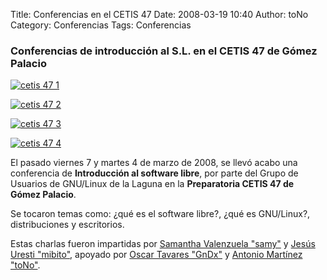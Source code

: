 Title: Conferencias en el CETIS 47
Date: 2008-03-19 10:40
Author: toNo
Category: Conferencias
Tags: Conferencias

### Conferencias de introducción al S.L. en el CETIS 47 de Gómez Palacio

[![cetis 47 1]({attach}2008-03-07-cetis47-software-libre/cetis47-foto-1-small.jpg)]({attach}2008-03-07-cetis47-software-libre/cetis47-foto-1.jpg)

[![cetis 47 2]({attach}2008-03-07-cetis47-software-libre/cetis47-foto-2-small.jpg)]({attach}2008-03-07-cetis47-software-libre/cetis47-foto-2.jpg)

[![cetis 47 3]({attach}2008-03-07-cetis47-software-libre/cetis47-foto-3-small.jpg)]({attach}2008-03-07-cetis47-software-libre/cetis47-foto-3.jpg)

[![cetis 47 4]({attach}2008-03-07-cetis47-software-libre/cetis47-foto-4-small.jpg)]({attach}2008-03-07-cetis47-software-libre/cetis47-foto-4.jpg)

El pasado viernes 7 y martes 4 de marzo de 2008, se llevó acabo una conferencia de __Introducción al software libre__, por parte del Grupo de Usuarios de GNU/Linux de la Laguna en la __Preparatoria CETIS 47 de Gómez Palacio__.

Se tocaron temas como: ¿qué es el software libre?, ¿qué es GNU/Linux?, distribuciones y escritorios.

Estas charlas fueron impartidas por [Samantha Valenzuela "samy"](http://valenz.wordpress.com) y [Jesús Uresti "mibito"](http://jesus.uresti.torreon.org), apoyado por [Oscar Tavares "GnDx"](http://gndx.org) y [Antonio Martínez "toNo"](http://www.antoniomtz.org).
